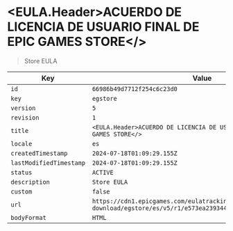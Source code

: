 # <EULA.Header>ACUERDO DE LICENCIA DE USUARIO FINAL DE EPIC GAMES STORE</>

> Store EULA

| Key | Value |
| --- | ----- |
| `id` | `66986b49d7712f254c6c23d0` |
| `key` | `egstore` |
| `version` | `5` |
| `revision` | `1` |
| `title` | `<EULA.Header>ACUERDO DE LICENCIA DE USUARIO FINAL DE EPIC GAMES STORE</>` |
| `locale` | `es` |
| `createdTimestamp` | `2024-07-18T01:09:29.155Z` |
| `lastModifiedTimestamp` | `2024-07-18T01:09:29.155Z` |
| `status` | `ACTIVE` |
| `description` | `Store EULA` |
| `custom` | `false` |
| `url` | `https://cdn1.epicgames.com/eulatracking-download/egstore/es/v5/r1/e573ea23934453c470719f4b5356571c.pdf` |
| `bodyFormat` | `HTML` |
